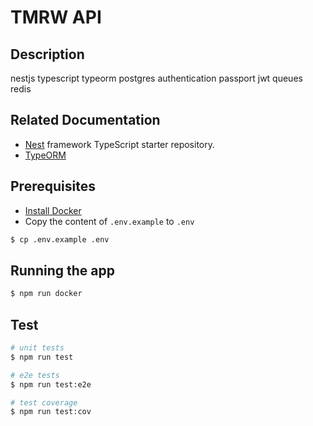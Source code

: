 # TMRW API

## Description

nestjs typescript typeorm postgres authentication passport jwt queues redis

## Related Documentation

- [Nest](https://github.com/nestjs/nest) framework TypeScript starter repository.
- [TypeORM](https://typeorm.io/)

## Prerequisites

- [Install Docker](https://docs.docker.com/get-docker/)
- Copy the content of `.env.example` to `.env`

```bash
$ cp .env.example .env
```

## Running the app

```bash
$ npm run docker
```

## Test

```bash
# unit tests
$ npm run test

# e2e tests
$ npm run test:e2e

# test coverage
$ npm run test:cov
```
